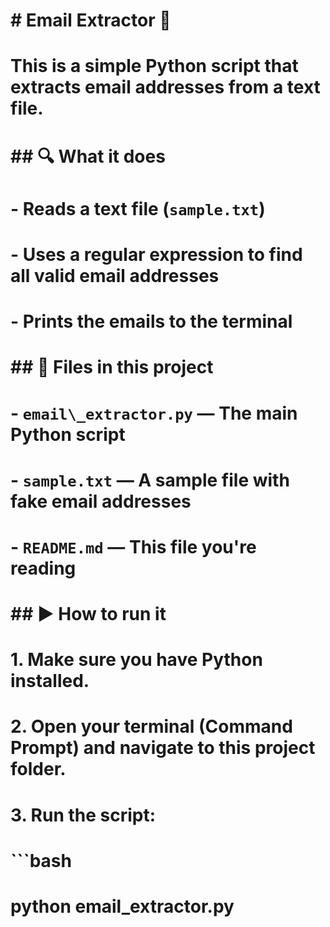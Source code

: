 # \# Email Extractor 📨

# 

# This is a simple Python script that extracts email addresses from a text file.

# 

# \## 🔍 What it does

# 

# \- Reads a text file (`sample.txt`)

# \- Uses a regular expression to find all valid email addresses

# \- Prints the emails to the terminal

# 

# \## 📂 Files in this project

# 

# \- `email\_extractor.py` — The main Python script

# \- `sample.txt` — A sample file with fake email addresses

# \- `README.md` — This file you're reading

# 

# \## ▶️ How to run it

# 

# 1\. Make sure you have Python installed.

# 2\. Open your terminal (Command Prompt) and navigate to this project folder.

# 3\. Run the script:

# 

# ```bash

# python email\_extractor.py



